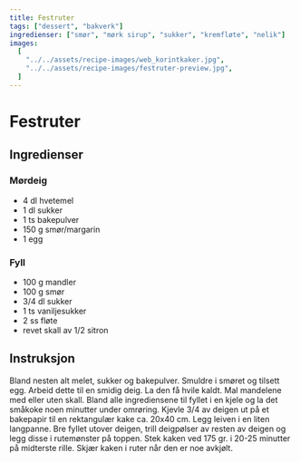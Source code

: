 ```yaml
---
title: Festruter
tags: ["dessert", "bakverk"]
ingredienser: ["smør", "mørk sirup", "sukker", "kremfløte", "nelik"]
images:
  [
    "../../assets/recipe-images/web_korintkaker.jpg",
    "../../assets/recipe-images/festruter-preview.jpg",
  ]
---
```


# Festruter

## Ingredienser

### Mørdeig

- 4 dl hvetemel
- 1 dl sukker
- 1 ts bakepulver
- 150 g smør/margarin
- 1 egg

### Fyll

- 100 g mandler
- 100 g smør
- 3/4 dl sukker
- 1 ts vaniljesukker
- 2 ss fløte
- revet skall av 1/2 sitron

## Instruksjon

Bland nesten alt melet, sukker og bakepulver. Smuldre i smøret og tilsett egg. Arbeid dette til en smidig deig. La den få hvile kaldt. Mal mandelene med eller uten skall. Bland alle ingrediensene til fyllet i en kjele og la det småkoke noen minutter under omrøring. Kjevle 3/4 av deigen ut på et bakepapir til en rektangulær kake ca. 20x40 cm. Legg leiven i en liten langpanne. Bre fyllet utover deigen, trill deigpølser av resten av deigen og legg disse i rutemønster på toppen. Stek kaken ved 175 gr. i 20-25 minutter på midterste rille. Skjær kaken i ruter når den er noe avkjølt.
